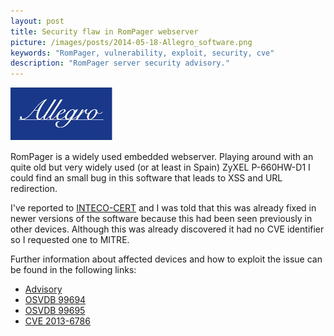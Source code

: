 ```yaml
---
layout: post
title: Security flaw in RomPager webserver
picture: /images/posts/2014-05-18-Allegro_software.png
keywords: "RomPager, vulnerability, exploit, security, cve"
description: "RomPager server security advisory."
---
```


![allegrosoftware](/images/posts/2014-05-18-Allegro_software.png "Allegro software")

RomPager is a widely used embedded webserver. Playing around with an quite old but very widely used (or at least in Spain) ZyXEL P-660HW-D1 I could find an small bug in this software that leads to XSS and URL redirection.

<!--more-->

I've reported to [INTECO-CERT](http://cert.inteco.es/) and I was told that this was already fixed in newer versions of the software because this had been seen previously in other devices. Although this was already 
discovered it had no CVE identifier so I requested one to MITRE.

Further information about affected devices and how to exploit the issue can be found in the following links:  

* [Advisory](/docs/advisories/Advisory_RomPagerXSS.pdf)
* [OSVDB 99694](http://osvdb.org/show/osvdb/99694)
* [OSVDB 99695](http://osvdb.org/show/osvdb/99695)
* [CVE 2013-6786](http://cve.mitre.org/cgi-bin/cvename.cgi?name=2013-6786)
